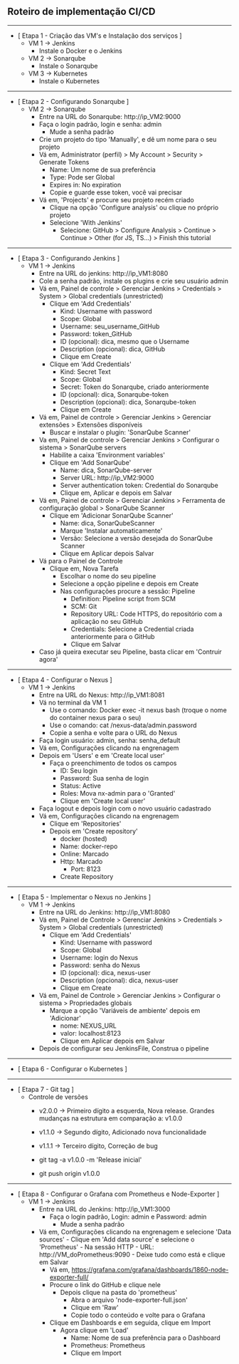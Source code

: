 ## Roteiro de implementação CI/CD

---
 - [ Etapa 1 - Criação das VM's e Instalação dos serviços ]
    - VM 1 -> Jenkins
       - Instale o Docker e o Jenkins
    - VM 2 -> Sonarqube
       - Instale o Sonarqube
    - VM 3 -> Kubernetes
       - Instale o Kubernetes

---
- [ Etapa 2 - Configurando Sonarqube ]
   - VM 2 -> Sonarqube
      - Entre na URL do Sonarqube: http://ip_VM2:9000
      - Faça o login padrão, login e senha: admin
         - Mude a senha padrão
	  - Crie um projeto do tipo 'Manually', e dê um nome para o seu projeto
	  - Vá em, Administrator (perfil) > My Account > Security > Generate Tokens
   	     - Name: Um nome de sua preferência
   	     - Type: Pode ser Global
   	     - Expires in: No expiration
   	     - Copie e guarde esse token, você vai precisar
   	  - Vá em, 'Projects' e procure seu projeto recém criado
   	     - Clique na opção 'Configure analysis' ou clique no próprio projeto
   	     - Selecione 'With Jenkins'
   	        - Selecione: GitHub > Configure Analysis > Continue > Continue > Other (for JS, TS...) > Finish this tutorial

---
- [ Etapa 3 - Configurando Jenkins ]   
   - VM 1 -> Jenkins
      - Entre na URL do jenkins: http://ip_VM1:8080
      - Cole a senha padrão, instale os plugins e crie seu usuário admin
      - Vá em, Painel de controle > Gerenciar Jenkins > Credentials > System > Global credentials (unrestricted)
	     - Clique em 'Add Credentials'
	        - Kind: Username with password
	        - Scope: Global
	        - Username: seu_username_GitHub
	        - Password: token_GitHub
	        - ID (opcional): dica, mesmo que o Username
	        - Description (opcional): dica, GitHub
	        - Clique em Create
	     - Clique em 'Add Credentials'
	        - Kind: Secret Text
	        - Scope: Global
	        - Secret: Token do Sonarqube, criado anteriormente
	        - ID (opcional): dica, Sonarqube-token
	        - Description (opcional): dica, Sonarqube-token 
	        - Clique em Create
      - Vá em, Painel de controle > Gerenciar Jenkins > Gerenciar extensões > Extensões disponíveis
         - Buscar e instalar o plugin: 'SonarQube Scanner'
      - Va em, Painel de controle > Gerenciar Jenkins > Configurar o sistema > SonarQube servers
         - Habilite a caixa 'Environment variables'
         - Clique em 'Add SonarQube'
            - Name: dica, SonarQube-server
            - Server URL: http://ip_VM2:9000
            - Server authentication token: Credential do Sonarqube
            - Clique em, Aplicar e depois em Salvar
      - Vá em, Painel de controle > Gerenciar Jenkins > Ferramenta de configuração global > SonarQube Scanner
         - Clique em 'Adicionar SonarQube Scanner'
            - Name: dica, SonarQubeScanner
          	- Marque 'Instalar automaticamente'
          	- Versão: Selecione a versão desejada do SonarQube Scanner
          	- Clique em Aplicar depois Salvar
      - Vá para o Painel de Controle
         - Clique em, Nova Tarefa
            - Escolhar o nome do seu pipeline
            - Selecione a opção pipeline e depois em Create
            - Nas configurações procure a sessão: Pipeline
               - Definition: Pipeline script from SCM
               - SCM: Git
               - Repository URL: Code HTTPS, do repositório com a aplicação no seu GitHub
               - Credentials: Selecione a Credential criada anteriormente para o GitHub
               - Clique em Salvar
      - Caso já queira executar seu Pipeline, basta clicar em 'Contruir agora'

---
- [ Etapa 4 - Configurar o Nexus ]
   - VM 1 -> Jenkins
      - Entre na URL do Nexus: http://ip_VM1:8081
      - Vá no terminal da VM 1
         - Use o comando: Docker exec -it nexus bash (troque o nome do container nexus para o seu)
         - Use o comando: cat /nexus-data/admin.password  
         - Copie a senha e volte para o URL do Nexus
      - Faça login usuário: admin, senha: senha_default
      - Vá em, Configurações clicando na engrenagem
      - Depois em 'Users' e em 'Create local user'
      	 - Faça o preenchimento de todos os campos
      	    - ID: Seu login
      	    - Password: Sua senha de login
      	    - Status: Active
      	    - Roles: Mova nx-admin para o 'Granted'
      	    - Clique em 'Create local user'
	  - Faça logout e depois login com o novo usuário cadastrado
	  - Vá em, Configurações clicando na engrenagem
	     - Clique em 'Repositories'
	     - Depois em 'Create repository'
	        - docker (hosted)
	        - Name: docker-repo
	        - Online: Marcado
	        - Http: Marcado
	           - Port: 8123
	        - Create Repository

---
- [ Etapa 5 - Implementar o Nexus no Jenkins ]
   - VM 1 -> Jenkins
      - Entre na URL do Jenkins: http://ip_VM1:8080
      - Vá em, Painel de Controle > Gerenciar Jenkins > Credentials > System > Global credentials (unrestricted)
         - Clique em 'Add Credentials'
            - Kind: Username with password
            - Scope: Global
            - Username: login do Nexus
            - Password: senha do Nexus
            - ID (opcional): dica, nexus-user
            - Description (opcional): dica, nexus-user
            - Clique em Create
      - Vá em, Painel de Controle > Gerenciar Jenkins > Configurar o sistema >  Propriedades globais
         - Marque a opção 'Variáveis de ambiente' depois em 'Adicionar'
            - nome: NEXUS_URL
            - valor: localhost:8123
            - Clique em Aplicar depois em Salvar
      - Depois de configurar seu JenkinsFile, Construa o pipeline

---
- [ Etapa 6 - Configurar o Kubernetes ]

---
- [ Etapa 7 - Git tag ]
   - Controle de versões
      - v2.0.0 -> Primeiro dígito a esquerda, Nova release. Grandes mudanças na estrutura em comparação a: v1.0.0
      - v1.1.0 -> Segundo dígito, Adicionado nova funcionalidade
      - v1.1.1 -> Terceiro dígito, Correção de bug
      
      - git tag -a v1.0.0 -m 'Release inicial'
      - git push origin v1.0.0
---
- [ Etapa 8 - Configurar o Grafana com Prometheus e Node-Exporter ]
   - VM 1 -> Jenkins
      - Entre na URL do Jenkins: http://ip_VM1:3000
         - Faça o login padrão, Login: admin e Password: admin
            - Mude a senha padrão
	 - Vá em, Configurações clicando na engrenagem e selecione 'Data sources'
            - Clique em 'Add data source' e selecione o 'Prometheus'
               - Na sessão HTTP
                  - URL: http://VM_doPrometheus:9090
                  - Deixe tudo como está e clique em Salvar
         - Vá em, https://grafana.com/grafana/dashboards/1860-node-exporter-full/
	    - Procure o link do GitHub e clique nele
            - Depois clique na pasta do 'prometheus'
               - Abra o arquivo 'node-exporter-full.json'
               - Clique em 'Raw'
               - Copie todo o conteúdo e volte para o Grafana
         - Clique em Dashboards e em seguida, clique em Import
            - Agora clique em 'Load'
               - Name: Nome de sua preferência para o Dashboard
               - Prometheus: Prometheus
               - Clique em Import
